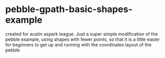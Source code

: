 # pebble-gpath-basic-shapes-example
created for austin aspark league.  Just a super simple modification of the pebble example, using shapes with fewer points, so that it is a little easier for beginners to get up and running with the coordinates layout of the pebble
